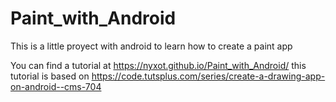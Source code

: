# Paint_with_Android

This is a little proyect with android to learn how to create a paint app
	
You can find a tutorial at https://nyxot.github.io/Paint_with_Android/
this tutorial is based on https://code.tutsplus.com/series/create-a-drawing-app-on-android--cms-704
